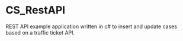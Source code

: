 # CS_RestAPI
REST API example application written in c# to insert and update cases based on a traffic ticket API.
